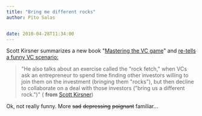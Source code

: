 ```yaml
---
title: "Bring me different rocks"
author: Pito Salas


date: 2010-04-28T11:34:00
---
```




Scott Kirsner summarizes a new book "[Mastering the VC
game](<http://www.jeffbussgang.com/>)" and [re-tells a funny VC
scenario:](<http://www.boston.com/business/technology/innoeco/2010/04/new_book_discloses_the_two_phr.html>)

> "He also talks about an exercise called the "rock fetch," when VCs ask an
> entrepreneur to spend time finding other investors willing to join them on
> the investment (bringing them "rocks"), but then decline to collaborate on a
> deal with those investors ("bring us a different rock.")" ( **from** [Scott
> Kirsner](<http://www.boston.com/business/technology/innoeco/2010/04/new_book_discloses_the_two_phr.html>))

Ok, not really funny. More ~~sad~~ ~~depressing~~ ~~poignant~~ familiar…


